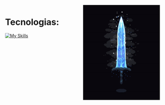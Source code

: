 <img align="right" width="250" src="https://github.com/FelipeCostaq/FelipeCostaq/blob/main/moonlight.gif?raw=true" alt="moonlight">


<h1>Tecnologias: </h1>

[![My Skills](https://skillicons.dev/icons?i=cs,dotnet,wasm,git,html,css)](https://skillicons.dev)




